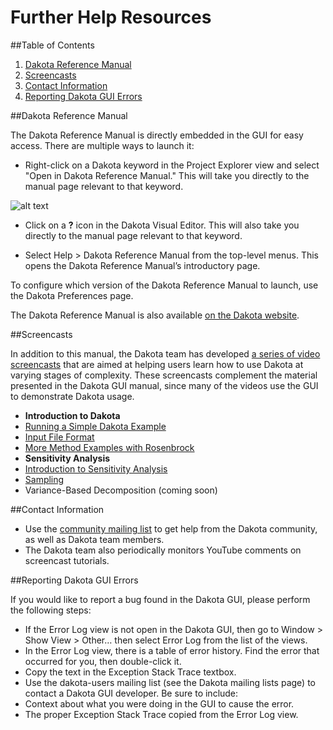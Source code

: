 Further Help Resources
======================

##Table of Contents
1. [Dakota Reference Manual](#dakota-reference-manual)
2. [Screencasts](#screencasts)
3. [Contact Information](#contact-information)
4. [Reporting Dakota GUI Errors](#reporting-dakota-gui-errors)

##Dakota Reference Manual<a name="dakota-reference-manual"></a>

The Dakota Reference Manual is directly embedded in the GUI for easy access.  There are multiple ways to launch it:

* Right-click on a Dakota keyword in the Project Explorer view and select "Open in Dakota Reference Manual."  This will take you directly to the manual page relevant to that keyword.

![alt text](img/DakotaStudyIntro_Editing_4.png "Open in Dakota Reference Manual")

* Click on a **?** icon in the Dakota Visual Editor.  This will also take you directly to the manual page relevant to that keyword.

* Select Help > Dakota Reference Manual from the top-level menus.  This opens the Dakota Reference Manual’s introductory page.

To configure which version of the Dakota Reference Manual to launch, use the Dakota Preferences page.

The Dakota Reference Manual is also available [on the Dakota website](https://dakota.sandia.gov/content/latest-reference-manual).

##Screencasts<a name="screencasts"></a>

In addition to this manual, the Dakota team has developed [a series of video screencasts](https://www.youtube.com/playlist?list=PLouetuxaIMDo-NMFXT-hlHYhOkePLrayY) that are aimed at helping users learn how to use Dakota at varying stages of complexity.  These screencasts complement the material presented in the Dakota GUI manual, since many of the videos use the GUI to demonstrate Dakota usage.

* **Introduction to Dakota**
 * [Running a Simple Dakota Example](https://www.youtube.com/watch?v=ofi13UTq_Is)
 * [Input File Format](https://www.youtube.com/watch?v=f1l8DIXd9Gs)
 * [More Method Examples with Rosenbrock](https://www.youtube.com/watch?v=jPd5zarUs1o)
* **Sensitivity Analysis**
 * [Introduction to Sensitivity Analysis](https://www.youtube.com/watch?v=YshRCgm_f1Y)
 * [Sampling](https://www.youtube.com/watch?v=dnqoUCw6wSo)
 * Variance-Based Decomposition (coming soon)

##Contact Information<a name="contact-information"></a>

* Use the [community mailing list](mailto:dakota-users@software.sandia.gov) to get help from the Dakota community, as well as Dakota team members.
* The Dakota team also periodically monitors YouTube comments on screencast tutorials.

##Reporting Dakota GUI Errors<a name="reporting-dakota-gui-errors"></a>

If you would like to report a bug found in the Dakota GUI, please perform the following steps:

* If the Error Log view is not open in the Dakota GUI, then go to Window > Show View > Other… then select Error Log from the list of the views.
* In the Error Log view, there is a table of error history. Find the error that occurred for you, then double-click it.
* Copy the text in the Exception Stack Trace textbox.
* Use the dakota-users mailing list (see the Dakota mailing lists page) to contact a Dakota GUI developer.  Be sure to include:
 * Context about what you were doing in the GUI to cause the error.
 * The proper Exception Stack Trace copied from the Error Log view.